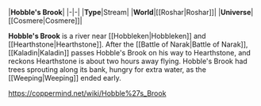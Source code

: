 |**Hobble's Brook**|
|-|-|
|**Type**|Stream|
|**World**|[[Roshar\|Roshar]]|
|**Universe**|[[Cosmere\|Cosmere]]|

**Hobble's Brook** is a river near [[Hobbleken\|Hobbleken]] and [[Hearthstone\|Hearthstone]].
After the [[Battle of Narak\|Battle of Narak]], [[Kaladin\|Kaladin]] passes Hobble's Brook on his way to Hearthstone, and reckons Hearthstone is about two hours away flying.
Hobble's Brook had trees sprouting along its bank, hungry for extra water, as the [[Weeping\|Weeping]] ended early.



https://coppermind.net/wiki/Hobble%27s_Brook